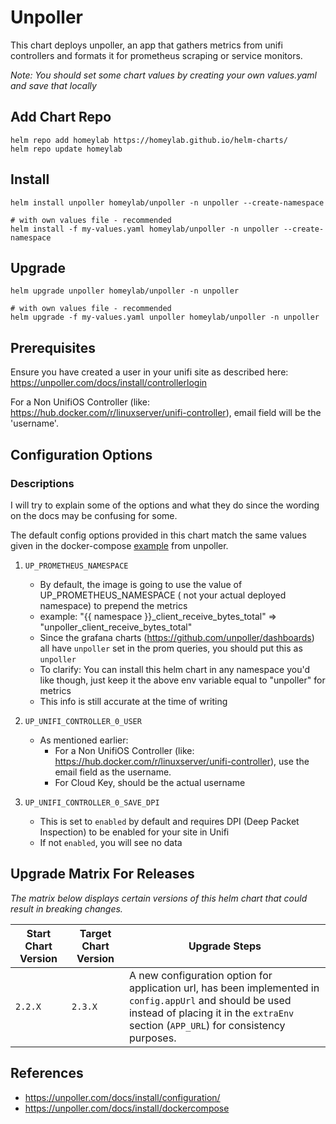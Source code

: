 # Unpoller
This chart deploys unpoller, an app that gathers metrics from unifi controllers and formats it for prometheus scraping or service monitors.

*Note: You should set some chart values by creating your own values.yaml and save that locally*

## Add Chart Repo
```
helm repo add homeylab https://homeylab.github.io/helm-charts/
helm repo update homeylab
```

## Install
```
helm install unpoller homeylab/unpoller -n unpoller --create-namespace

# with own values file - recommended
helm install -f my-values.yaml homeylab/unpoller -n unpoller --create-namespace
```

## Upgrade
```
helm upgrade unpoller homeylab/unpoller -n unpoller

# with own values file - recommended
helm upgrade -f my-values.yaml unpoller homeylab/unpoller -n unpoller
```

## Prerequisites
Ensure you have created a user in your unifi site as described here: https://unpoller.com/docs/install/controllerlogin

For a Non UnifiOS Controller (like: https://hub.docker.com/r/linuxserver/unifi-controller), email field will be the 'username'.

## Configuration Options
### Descriptions
I will try to explain some of the options and what they do since the wording on the docs may be confusing for some.

The default config options provided in this chart match the same values given in the docker-compose [example](https://unpoller.com/docs/install/dockercompose) from unpoller.

1. `UP_PROMETHEUS_NAMESPACE`
    * By default, the image is going to use the value of UP_PROMETHEUS_NAMESPACE ( not your actual deployed namespace) to prepend the metrics
    * example: "{{ namespace }}_client_receive_bytes_total" => "unpoller_client_receive_bytes_total"
    * Since the grafana charts (https://github.com/unpoller/dashboards) all have `unpoller` set in the prom queries, you should put this as `unpoller`
    * To clarify: You can install this helm chart in any namespace you'd like though, just keep it the above env variable equal to "unpoller" for metrics
    * This info is still accurate at the time of writing

2. `UP_UNIFI_CONTROLLER_0_USER`
    * As mentioned earlier:
        * For a Non UnifiOS Controller (like: https://hub.docker.com/r/linuxserver/unifi-controller), use the email field as the username.
        * For Cloud Key, should be the actual username

3. `UP_UNIFI_CONTROLLER_0_SAVE_DPI`
    * This is set to `enabled` by default and requires DPI (Deep Packet Inspection) to be enabled for your site in Unifi
    * If not `enabled`, you will see no data

## Upgrade Matrix For Releases
_The matrix below displays certain versions of this helm chart that could result in breaking changes._

| Start Chart Version | Target Chart Version | Upgrade Steps |
| ------------------- | -------------------- | ------------- |
| `2.2.X` | `2.3.X` | A new configuration option for application url, has been implemented in `config.appUrl` and should be used instead of placing it in the `extraEnv` section (`APP_URL`) for consistency purposes. |

## References
* https://unpoller.com/docs/install/configuration/
* https://unpoller.com/docs/install/dockercompose